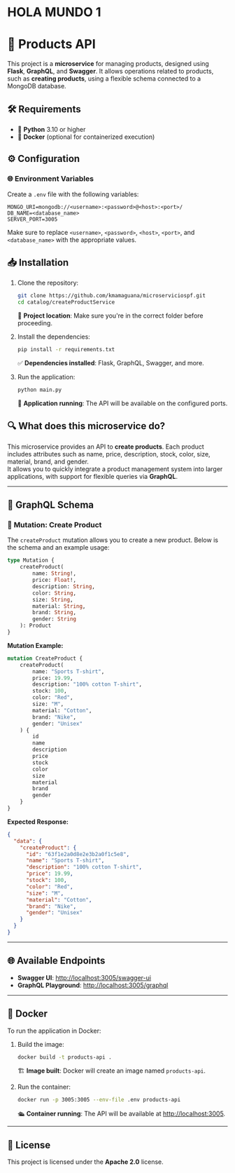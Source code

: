 # HOLA MUNDO 1

# 🚀 Products API

This project is a **microservice** for managing products, designed using **Flask**, **GraphQL**, and **Swagger**. It allows operations related to products, such as **creating products**, using a flexible schema connected to a MongoDB database.

## 🛠️ Requirements

- 🐍 **Python** 3.10 or higher
- 🐳 **Docker** (optional for containerized execution)

## ⚙️ Configuration

### 🌐 Environment Variables

Create a `.env` file with the following variables:

```plaintext
MONGO_URI=mongodb://<username>:<password>@<host>:<port>/
DB_NAME=<database_name>
SERVER_PORT=3005
```

Make sure to replace `<username>`, `<password>`, `<host>`, `<port>`, and `<database_name>` with the appropriate values.

## 📥 Installation

1. Clone the repository:
   ```bash
   git clone https://github.com/kmamaguana/microserviciospf.git
   cd catalog/createProductService
   ```
   📁 **Project location**: Make sure you're in the correct folder before proceeding.

2. Install the dependencies:
   ```bash
   pip install -r requirements.txt
   ```
   ✅ **Dependencies installed**: Flask, GraphQL, Swagger, and more.

3. Run the application:
   ```bash
   python main.py
   ```
   🚀 **Application running**: The API will be available on the configured ports.

## 🔍 What does this microservice do?

This microservice provides an API to **create products**. Each product includes attributes such as name, price, description, stock, color, size, material, brand, and gender.  
It allows you to quickly integrate a product management system into larger applications, with support for flexible queries via **GraphQL**.

---

## 📘 GraphQL Schema

### 🎯 **Mutation: Create Product**

The `createProduct` mutation allows you to create a new product. Below is the schema and an example usage:

```graphql
type Mutation {
    createProduct(
        name: String!,
        price: Float!,
        description: String,
        color: String,
        size: String,
        material: String,
        brand: String,
        gender: String
    ): Product
}
```

**Mutation Example:**

```graphql
mutation CreateProduct {
    createProduct(
        name: "Sports T-shirt",
        price: 19.99,
        description: "100% cotton T-shirt",
        stock: 100,
        color: "Red",
        size: "M",
        material: "Cotton",
        brand: "Nike",
        gender: "Unisex"
    ) {
        id
        name
        description
        price
        stock
        color
        size
        material
        brand
        gender
    }
}
```

**Expected Response:**

```json
{
  "data": {
    "createProduct": {
      "id": "63f1e2a0d8e2e3b2a0f1c5e8",
      "name": "Sports T-shirt",
      "description": "100% cotton T-shirt",
      "price": 19.99,
      "stock": 100,
      "color": "Red",
      "size": "M",
      "material": "Cotton",
      "brand": "Nike",
      "gender": "Unisex"
    }
  }
}
```

---

## 🌐 Available Endpoints

- **Swagger UI**: [http://localhost:3005/swagger-ui](http://localhost:3005/swagger-ui)
- **GraphQL Playground**: [http://localhost:3005/graphql](http://localhost:3005/graphql)

---

## 🐳 Docker

To run the application in Docker:

1. Build the image:
   ```bash
   docker build -t products-api .
   ```
   🏗️ **Image built**: Docker will create an image named `products-api`.

2. Run the container:
   ```bash
   docker run -p 3005:3005 --env-file .env products-api
   ```
   🛳️ **Container running**: The API will be available at [http://localhost:3005](http://localhost:3005).

---

## 📜 License

This project is licensed under the **Apache 2.0** license.
